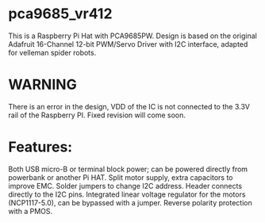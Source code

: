 # pca9685_vr412

This is a Raspberry Pi Hat with PCA9685PW. Design is based on the original Adafruit 16-Channel 12-bit PWM/Servo Driver with I2C interface, adapted for velleman spider robots. 

# WARNING

There is an error in the design, VDD of the IC is not connected to the 3.3V rail of the Raspberry PI. Fixed revision will come soon.

# Features:

Both USB micro-B or terminal block power; can be powered directly from powerbank or another Pi HAT. Split motor supply, extra capacitors to improve EMC. Solder jumpers to change I2C address. Header connects directly to the I2C pins. Integrated linear voltage regulator for the motors (NCP1117-5.0), can be bypassed with a jumper. Reverse polarity protection with a PMOS.
